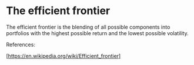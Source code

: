 # The efficient frontier

The efficient frontier is the blending of all possible components into portfolios with the highest possible return and the lowest possible volatility.

References:

[https://en.wikipedia.org/wiki/Efficient_frontier]
